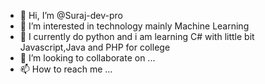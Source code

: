 - 👋 Hi, I’m @Suraj-dev-pro
- 👀 I’m interested in technology mainly Machine Learning
- 🌱 I currently do python and i am learning C# with little bit Javascript,Java and PHP for college
- 💞️ I’m looking to collaborate on ...
- 📫 How to reach me ...

<!---
Suraj-dev-pro/Suraj-dev-pro is a ✨ special ✨ repository because its `README.md` (this file) appears on your GitHub profile.
You can click the Preview link to take a look at your changes.
--->
